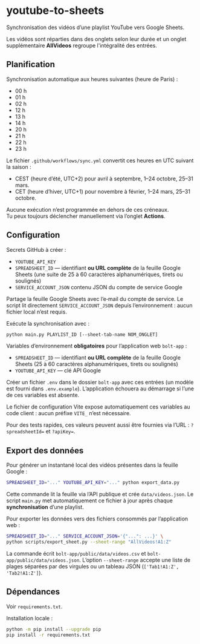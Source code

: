 # youtube-to-sheets

Synchronisation des vidéos d’une playlist YouTube vers Google Sheets.

Les vidéos sont réparties dans des onglets selon leur durée et un onglet
supplémentaire **AllVideos** regroupe l'intégralité des entrées.

## Planification

Synchronisation automatique aux heures suivantes (heure de Paris) :
- 00 h
- 01 h
- 02 h
- 12 h
- 13 h
- 14 h
- 20 h
- 21 h
- 22 h
- 23 h

Le fichier `.github/workflows/sync.yml` convertit ces heures en UTC suivant la saison :
- CEST (heure d’été, UTC+2) pour avril à septembre, 1–24 octobre, 25–31 mars.
- CET (heure d’hiver, UTC+1) pour novembre à février, 1–24 mars, 25–31 octobre.

Aucune exécution n’est programmée en dehors de ces créneaux.  
Tu peux toujours déclencher manuellement via l’onglet **Actions**.

## Configuration

Secrets GitHub à créer :
- `YOUTUBE_API_KEY`
- `SPREADSHEET_ID` — identifiant **ou URL complète** de la feuille Google Sheets
  (une suite de 25 à 60 caractères alphanumériques, tirets ou soulignés)
- `SERVICE_ACCOUNT_JSON` contenu JSON du compte de service Google

Partage la feuille Google Sheets avec l’e‑mail du compte de service.
Le script lit directement `SERVICE_ACCOUNT_JSON` depuis l’environnement : aucun fichier local n’est requis.

Exécute la synchronisation avec :
```bash
python main.py PLAYLIST_ID [--sheet-tab-name NOM_ONGLET]
```

Variables d’environnement **obligatoires** pour l’application web `bolt-app` :
- `SPREADSHEET_ID` — identifiant **ou URL complète** de la feuille Google Sheets
  (25 à 60 caractères alphanumériques, tirets ou soulignés)
- `YOUTUBE_API_KEY` — clé API Google

Créer un fichier `.env` dans le dossier `bolt-app` avec ces entrées (un modèle
est fourni dans `.env.example`). L’application échouera au démarrage si l’une de
ces variables est absente.

Le fichier de configuration Vite expose automatiquement ces variables au
code client : aucun préfixe `VITE_` n’est nécessaire.

Pour des tests rapides, ces valeurs peuvent aussi être fournies via l’URL :
`?spreadsheetId=` et `?apiKey=`.

## Export des données

Pour générer un instantané local des vidéos présentes dans la feuille Google :
```bash
SPREADSHEET_ID="..." YOUTUBE_API_KEY="..." python export_data.py
```
Cette commande lit la feuille via l’API publique et crée `data/videos.json`. Le
script `main.py` met automatiquement ce fichier à jour après chaque
**synchronisation** d’une playlist.

Pour exporter les données vers des fichiers consommés par l’application web :
```bash
SPREADSHEET_ID="..." SERVICE_ACCOUNT_JSON='{"...": ...}' \
python scripts/export_sheet.py --sheet-range "AllVideos!A1:Z"
```
La commande écrit `bolt-app/public/data/videos.csv` et
`bolt-app/public/data/videos.json`. L’option `--sheet-range` accepte une liste
de plages séparées par des virgules ou un tableau JSON (`['Tab1!A1:Z',
'Tab2!A1:Z']`).

## Dépendances

Voir `requirements.txt`.

Installation locale :
```bash
python -m pip install --upgrade pip
pip install -r requirements.txt
```
